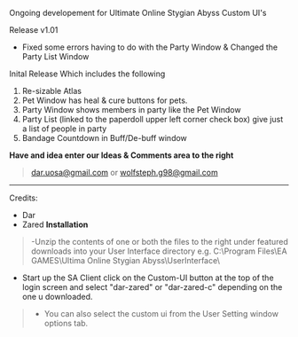 Ongoing developement for Ultimate Online Stygian Abyss Custom UI's


Release v1.01

  * Fixed some errors having to do with the Party Window & Changed the Party List Window


Inital Release
Which includes the following

  1. Re-sizable Atlas
  1. Pet Window has heal & cure buttons for pets.
  1. Party Window shows members in party like the Pet Window
  1. Party List (linked to the paperdoll upper left corner check box) give just a list of people in party
  1. Bandage Countdown in Buff/De-buff window

**Have and idea enter our Ideas & Comments area to the right**
> dar.uosa@gmail.com or wolfsteph.g98@gmail.com

---

Credits:
  * Dar
  * Zared
**Installation**
> -Unzip the contents of one or both the files to the right under featured downloads into your User Interface  directory
> e.g. C:\Program Files\EA GAMES\Ultima Online Stygian Abyss\UserInterface\

- Start up the SA Client click on the Custom-UI button at the top of the login screen and select "dar-zared" or "dar-zared-c" depending on the one u downloaded.
> - You can also select the custom ui from the User Setting window options tab.


